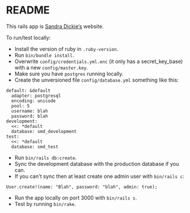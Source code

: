 # README

This rails app is [Sandra Dickie‘s](https://sandradickie.co.uk/) website.

To run/test locally:

* Install the version of ruby in `.ruby-version`.
* Run `bin/bundle install`.
* Overwrite `config/credentials.yml.enc` (it only has a secret_key_base) with a new `config/master.key`.
* Make sure you have `postgres` running locally.
* Create the unversioned file `config/database.yml` something like this:
```
default: &default
  adapter: postgresql
  encoding: unicode
  pool: 5
  username: blah
  password: blah
development:
  <<: *default
  database: smd_development
test:
  <<: *default
  database: smd_test
```
* Run `bin/rails db:create`.
* Sync the development database with the production database if you can.
* If you can't sync then at least create one admin user with `bin/rails c`:
```
User.create!(name: "Blah", password: "blah", admin: true);
```
* Run the app locally on port 3000 with `bin/rails s`.
* Test by running `bin/rake`.
